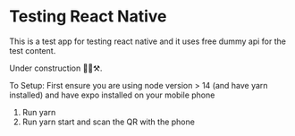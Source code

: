 # Testing React Native

This is a test app for testing react native and it uses free dummy api for the test content.

Under construction 👷‍♀️⚒️.

To Setup:
First ensure you are using node version > 14 (and have yarn installed) and have expo installed on your mobile phone

1. Run yarn
2. Run yarn start and scan the QR with the phone
